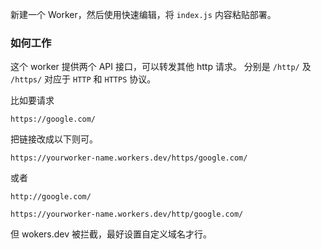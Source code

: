 新建一个 Worker，然后使用快速编辑，将 `index.js` 内容粘贴部署。

### 如何工作
这个 worker 提供两个 API 接口，可以转发其他 http 请求。
分别是 `/http/` 及 `/https/` 对应于 `HTTP` 和 `HTTPS` 协议。

比如要请求 
```
https://google.com/
```
把链接改成以下则可。
```
https://yourworker-name.workers.dev/https/google.com/
```

或者 
```
http://google.com/
```

```
https://yourworker-name.workers.dev/http/google.com/
```

但 wokers.dev 被拦截，最好设置自定义域名才行。
